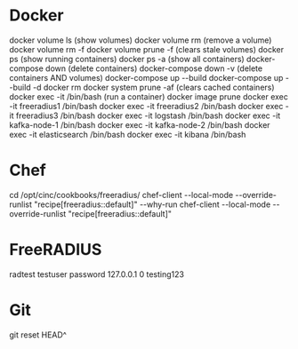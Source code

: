 # Docker

docker volume ls (show volumes)
docker volume rm <volume> (remove a volume)
docker volume rm -f <volume>
docker volume prune -f (clears stale volumes)
docker ps (show running containers)
docker ps -a (show all containers)
docker-compose down (delete containers)
docker-compose down -v (delete containers AND volumes)
docker-compose up --build 
docker-compose up --build -d
docker rm <container>
docker system prune -af (clears cached containers)
docker exec -it <container> /bin/bash (run a container)
docker image prune
docker exec -it freeradius1 /bin/bash
docker exec -it freeradius2 /bin/bash
docker exec -it freeradius3 /bin/bash
docker exec -it logstash /bin/bash
docker exec -it kafka-node-1 /bin/bash
docker exec -it kafka-node-2 /bin/bash
docker exec -it elasticsearch /bin/bash
docker exec -it kibana /bin/bash

# Chef 
cd /opt/cinc/cookbooks/freeradius/
chef-client --local-mode --override-runlist "recipe[freeradius::default]" --why-run
chef-client --local-mode --override-runlist "recipe[freeradius::default]"

# FreeRADIUS
radtest testuser password 127.0.0.1 0 testing123

# Git
git reset HEAD^